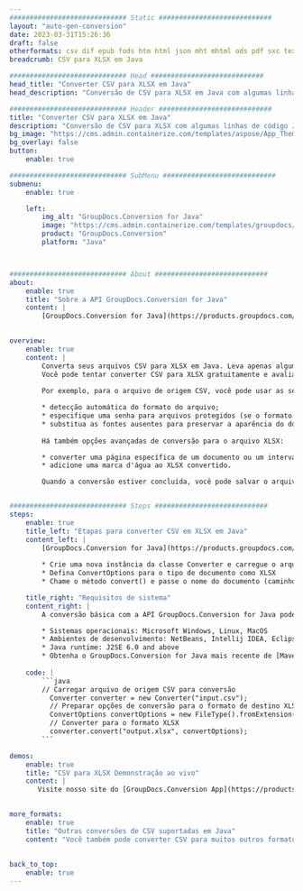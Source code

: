 ```yaml
---
############################# Static ############################
layout: "auto-gen-conversion"
date: 2023-03-31T15:26:36
draft: false
otherformats: csv dif epub fods htm html json mht mhtml ods pdf sxc tex tsv xlam xls xlsb xlsm xlsx xlt xltm xltx xml xps
breadcrumb: CSV para XLSX em Java

############################# Head ############################
head_title: "Converter CSV para XLSX em Java"
head_description: "Conversão de CSV para XLSX em Java com algumas linhas de código. Converta mais de 160 formatos de arquivo usando a API de conversão de documentos do GroupDocs para Java"

############################# Header ############################
title: "Converter CSV para XLSX em Java"
description: "Conversão de CSV para XLSX com algumas linhas de código Java"
bg_image: "https://cms.admin.containerize.com/templates/aspose/App_Themes/V3/images/bg/header1.png"
bg_overlay: false
button:
    enable: true

############################# SubMenu ############################
submenu:
    enable: true

    left:
        img_alt: "GroupDocs.Conversion for Java"
        image: "https://cms.admin.containerize.com/templates/groupdocs/images/product-logos/90x90-noborder/groupdocs-conversion-java.png"
        product: "GroupDocs.Conversion"
        platform: "Java"



############################# About ############################
about:
    enable: true
    title: "Sobre a API GroupDocs.Conversion for Java"
    content: |
        [GroupDocs.Conversion for Java](https://products.groupdocs.com/conversion/java/) é uma API avançada de conversão de formato de arquivo para conversão entre formatos populares de imagem e documento, como Microsoft Office, OpenDocument, PDF, HTML, e-mail, CAD. e muito mais com apenas algumas linhas de código. A API nativa detecta automaticamente os formatos dos documentos originais e oferece muitas opções para personalizar os documentos convertidos. Juntamente com a função de extrair informações de um documento, ele também suporta o armazenamento em cache dos resultados da conversão para o disco local por padrão. No entanto, qualquer tipo de armazenamento em cache pode ser suportado pela implementação das interfaces apropriadas - Amazon S3, Dropbox, Google Drive, Windows Azure, Reddis ou quaisquer outras.
    

overview:
    enable: true
    content: |
        Converta seus arquivos CSV para XLSX em Java. Leva apenas algumas linhas de código Java em qualquer plataforma de sua escolha, como Windows, Linux, macOS.
        Você pode tentar converter CSV para XLSX gratuitamente e avaliar a qualidade dos resultados da conversão. Junto com scripts de conversão de arquivo simples, você pode tentar opções mais sofisticadas para carregar o arquivo de origem CSV e armazenar a saída XLSX. 
        
        Por exemplo, para o arquivo de origem CSV, você pode usar as seguintes opções de carregamento:

        * detecção automática do formato do arquivo;
        * especifique uma senha para arquivos protegidos (se o formato de arquivo for compatível);
        * substitua as fontes ausentes para preservar a aparência do documento.
        
        Há também opções avançadas de conversão para o arquivo XLSX:

        * converter uma página específica de um documento ou um intervalo de páginas;
        * adicione uma marca d'água ao XLSX convertido.

        Quando a conversão estiver concluída, você pode salvar o arquivo XLSX no caminho do arquivo local ou em qualquer armazenamento de terceiros, como FTP, Amazon S3, Google Drive, Dropbox etc. Observe - para converter CSV para XLSX, você não precisa instalar nenhum software adicional, como MS Office, Open Office, Adobe Acrobat Reader etc.


############################# Steps ############################
steps:
    enable: true
    title_left: "Etapas para converter CSV em XLSX em Java"
    content_left: |
        [GroupDocs.Conversion for Java](https://products.groupdocs.com/conversion/java/) permite que os desenvolvedores convertam facilmente o arquivo CSV para XLSX com algumas linhas de código.
        
        * Crie uma nova instância da classe Converter e carregue o arquivo CSV com o caminho completo
        * Defina ConvertOptions para o tipo de documento como XLSX
        * Chame o método convert() e passe o nome do documento (caminho completo) e formato (XLSX) como parâmetro

    title_right: "Requisitos de sistema"
    content_right: |
        A conversão básica com a API GroupDocs.Conversion for Java pode ser feita com apenas algumas linhas de código. Nossas APIs são suportadas em todas as principais plataformas e sistemas operacionais. Antes de executar o código abaixo, certifique-se de ter os seguintes pré-requisitos instalados em seu sistema.

        * Sistemas operacionais: Microsoft Windows, Linux, MacOS
        * Ambientes de desenvolvimento: NetBeans, Intellij IDEA, Eclipse, etc.
        * Java runtime: J2SE 6.0 and above
        * Obtenha o GroupDocs.Conversion for Java mais recente de [Maven](https://repository.groupdocs.com/webapp/#/artifacts/browse/tree/General/repo/com/groupdocs/groupdocs-conversion)
         
    code: |
        ```java    
        // Carregar arquivo de origem CSV para conversão
          Converter converter = new Converter("input.csv");
          // Preparar opções de conversão para o formato de destino XLSX
          ConvertOptions convertOptions = new FileType().fromExtension("xlsx").getConvertOptions();
          // Converter para o formato XLSX
          converter.convert("output.xlsx", convertOptions);
        ```

demos:
    enable: true
    title: "CSV para XLSX Demonstração ao vivo"
    content: |
       Visite nosso site do [GroupDocs.Conversion App](https://products.groupdocs.app/conversion/family) e experimente a conversão de CSV para XLSX agora. A demonstração gratuita tem os seguintes benefícios
          

more_formats:
    enable: true
    title: "Outras conversões de CSV suportadas em Java"
    content: "Você também pode converter CSV para muitos outros formatos de arquivo. Por favor, veja a lista abaixo."
       
       
back_to_top:
    enable: true
---
```

